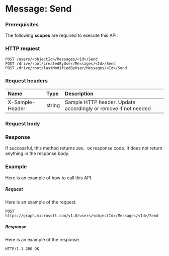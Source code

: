 # Message: Send


### Prerequisites
The following **scopes** are required to execute this API: 
### HTTP request
<!-- { "blockType": "ignored" } -->
```http
POST /users/<objectId>/Messages/<Id>/Send
POST /drive/root/createdByUser/Messages/<Id>/Send
POST /drive/root/lastModifiedByUser/Messages/<Id>/Send

```
### Request headers
| Name       | Type | Description|
|:---------------|:--------|:----------|
| X-Sample-Header  | string  | Sample HTTP header. Update accordingly or remove if not needed|

### Request body

### Response
If successful, this method returns `200, OK` response code. It does not return anything in the response body.

### Example
Here is an example of how to call this API.
##### Request
Here is an example of the request.
<!-- {
  "blockType": "request",
  "name": "message_send"
}-->
```http
POST https://graph.microsoft.com/v1.0/users/<objectId>/Messages/<Id>/Send
```

##### Response
Here is an example of the response.
<!-- {
  "blockType": "response",
  "truncated": false,
  "@odata.type": "microsoft.graph.none"
} -->
```http
HTTP/1.1 200 OK
```

<!-- uuid: 8fcb5dbc-d5aa-4681-8e31-b001d5168d79
2015-10-25 14:57:30 UTC -->
<!-- {
  "type": "#page.annotation",
  "description": "Message: Send",
  "keywords": "",
  "section": "documentation",
  "tocPath": ""
}-->